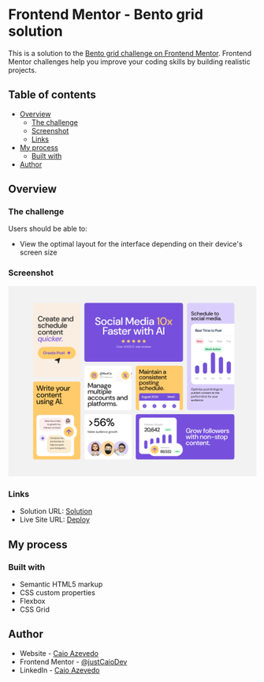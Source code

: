 # Frontend Mentor - Bento grid solution

This is a solution to the [Bento grid challenge on Frontend Mentor](https://www.frontendmentor.io/challenges/bento-grid-RMydElrlOj). Frontend Mentor challenges help you improve your coding skills by building realistic projects. 

## Table of contents

- [Overview](#overview)
  - [The challenge](#the-challenge)
  - [Screenshot](#screenshot)
  - [Links](#links)
- [My process](#my-process)
  - [Built with](#built-with)
- [Author](#author)

## Overview

### The challenge

Users should be able to:

- View the optimal layout for the interface depending on their device's screen size

### Screenshot

![](./screenshot.png)

### Links

- Solution URL: [Solution](https://www.frontendmentor.io/solutions/bento-grid-using-css-grid-FnVNjtMqMb)
- Live Site URL: [Deploy](https://justcaiodev.github.io/Bento-grid/)

## My process

### Built with

- Semantic HTML5 markup
- CSS custom properties
- Flexbox
- CSS Grid

## Author

- Website - [Caio Azevedo](https://github.com/justCaioDev)
- Frontend Mentor - [@justCaioDev](https://www.frontendmentor.io/profile/justCaioDev)
- LinkedIn - [Caio Azevedo](https://www.linkedin.com/in/caiio/)
